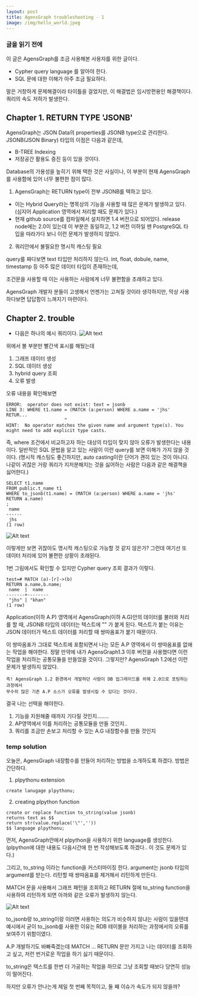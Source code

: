 ```yaml
---
layout: post
title: AgensGraph troubleshooting - 1
image: /img/hello_world.jpeg
---
```

### 글을 읽기 전에

이 글은 AgensGraph를 조금 사용해본 사용자를 위한 글이다.
 - Cypher query language 를 알아야 한다.
 - SQL 문에 대한 이해가 아주 조금 필요하다.
 
말은 거창하게 문제해결이라 타이틀을 걸었지만, 이 해결법은 임시방편용인 해결책이다.
쿼리의 속도 저하가 발생한다.


## Chapter 1. RETURN TYPE 'JSONB'

AgensGraph는 JSON Data의 properties를 JSONB type으로 관리한다. 
JSONB(JSON Binary) 타입의 이점은 다음과 같은데,
- B-TREE Indexing
- 저장공간 활용도 증진
등이 있을 것이다.

Database의 가용성을 높히기 위해 택한 것은 사실이나, 이 부분이 현재 AgensGraph를 사용함에 있어 너무 불편한 점이 많다.

1. AgensGraph는 RETURN type이 전부 JSONB를 택하고 있다.
- 이는 Hybrid Query라는 명목상의 기능을 사용할 때 많은 문제가 발생하고 있다. (심지어 Application 영역에서 처리할 때도 문제가 있다.)
- 현재 github source를 컴파일해서 설치하면 1.4 버전으로 되어있다. release node에는 2.0이 있는데 이 부분은 동일하고, 
1.2 버전 이하일 땐 PostgreSQL 타입을 따라가다 보니 이런 문제가 발생하지 않았다.

2. 쿼리안에서 불필요한 명시적 캐스팅 필요

query를 짜다보면 text 타입만 처리하지 않는다. int, float, dobule, name, timestamp 등 아주 많은 데이터 타입이 존재하는데, 

조건문을 사용할 때 이는 사용하는 사람에게 너무 불편함을 초래하고 있다.

AgensGraph 개발자 분들이 고생해서 언젠가는 고쳐질 것이라 생각하지만, 막상 사용하다보면 답답함이 느껴지기 마련이다.

## Chapter 2. trouble

- 다음은 하나의 예시 쿼리이다.
![Alt text](https://github.com/jhs9396/jhs9396.github.io/blob/master/img/troubleshooting_1_2.png?raw=true)

위에서 볼 부분만 빨간색 표시를 해뒀는데
1) 그래프 데이터 생성
2) SQL 데이터 생성
3) hybrid query 조회
4) 오류 발생

오류 내용을 확인해보면 
````
ERROR:  operator does not exist: text = jsonb
LINE 3: WHERE t1.name = (MATCH (a:person) WHERE a.name = 'jhs' RETUR...
                      ^
HINT:  No operator matches the given name and argument type(s). You might need to add explicit type casts.
````

즉, where 조건에서 비교하고자 하는 대상의 타입이 맞지 않아 오류가 발생한다는 내용이다.
일반적인 SQL 문법을 알고 있는 사람이 이런 query를 보면 이해가 가지 않을 것이다.
(명시적 캐스팅도 좋긴하지만, auto casting이란 단어가 괜히 있는 것이 아니다. 나같이 귀찮은 거랑 쿼리가 지저분해지는 것을 싫어하는 사람은
다음과 같은 해결책을 싫어한다.)

````
SELECT t1.name
FROM public.t_name t1
WHERE to_jsonb(t1.name) = (MATCH (a:person) WHERE a.name = 'jhs' RETURN a.name)
;
 name
------
 jhs
(1 row)
````
![Alt text](https://github.com/jhs9396/jhs9396.github.io/blob/master/img/troubleshooting_1_3.png?raw=true)

이렇게만 보면 귀찮아도 명시적 캐스팅으로 가능할 것 같지 않은가?
그런데 여기선 또 데이터 처리에 있어 불편한 상황이 초래된다.

1번 그림에서도 확인할 수 있지만 Cypher query 조회 결과가 이렇다.
````
test=# MATCH (a)-[r]->(b)
RETURN a.name,b.name;
 name  |  name
-------+--------
 "jhs" | "khan"
(1 row)
````
Application(이하 A.P) 영역에서 AgensGraph(이하 A.G)안의 데이터를 불러와 처리를 할 때, JSONB 타입의 데이터는 텍스트에 "" 가 붙게 된다.
텍스트가 붙는 이유는 JSON 데이터가 텍스트 데이터를 처리할 때 쌍따옴표가 붙기 때문이다.

이 쌍따옴표가 그대로 텍스트에 포함되면서 나는 모든 A.P 영역에서 이 쌍따옴표를 없애는 작업을 해야한다.
정말 만약에 내가 AgensGraph1.3 이후 버전을 사용했다면 이런 작업을 처리하는 공통모듈을 만들었을 것이다.
그렇지만? AgensGraph 1.2에선 이런 문제가 발생하지 않았다.
````
즉! AgensGraph 1.2 환경에서 개발하던 사람이 DB 업그레이드를 위해 2.0으로 포팅하는 과정에서
무수히 많은 기존 A.P 소스가 오류를 발생시킬 수 있다는 것이다.
````

결국 나는 선택을 해야한다.
1) 기능을 지원해줄 때까지 기다릴 것인지........
2) AP영역에서 이를 처리하는 공통모듈을 만들 것인지..
3) 쿼리를 조금만 손보고 처리할 수 있는 A.G 내장함수를 만들 것인지


### temp solution

오늘은, AgensGraph 내장함수를 만들어 처리하는 방법을 소개하도록 하겠다.
방법은 간단하다.

1) plpythonu extension
````
create lanugage plpythonu;
````

2) creating plpython function
````
create or replace function to_string(value jsonb)
returns text as $$
return str(value.replace('\"',''))
$$ language plpythonu;
````

먼저, AgensGraph안에서 plpython을 사용하기 위한 language를 생성한다.
(plpython에 대한 내용도 다음시간에 한 번 작성해보도록 하겠다.. 이 것도 문제가 있다.)

그리고, to_string 이라는 function을 커스터마이징 한다. argument는 jsonb 타입의 argument를 받는다.
리턴할 때 쌍따옴표를 제거해서 리턴하게 만든다.

MATCH 문을 사용해서 그래프 패턴을 조회하고 RETURN 절에 to_string function을 사용하여 리턴하게 되면 아까와 같은 오류가 발생하지 않는다.

![Alt text](https://github.com/jhs9396/jhs9396.github.io/blob/master/img/troubleshooting_1_4.png?raw=true)


to_jsonb랑 to_string이랑 이러면 사용하는 의도가 비슷하지 않냐는 사람이 있을텐데 예시에서 굳이 to_jsonb를 사용한 이유는 RDB 테이블을 처리하는 과정에서의 오류를 보여주기 위함이였다.

A.P 개발하기도 바빠죽겠는데 MATCH ... RETURN 문만 가지고 나는 데이터를 조회하고 싶고, 저런 번거로운 작업을 하기 싫기 때문이다.

to_string은 텍스트를 한번 더 가공하는 작업을 하므로 그냥 조회할 때보다 당연히 성능이 떨어진다.

하지만 오류가 안나는게 제일 첫 번째 목적이고, 둘 째 이슈가 속도가 되지 않을까? 
